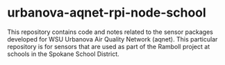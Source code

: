 # urbanova-aqnet-rpi-node-school
This repository contains code and notes related to the sensor packages developed for WSU Urbanova Air Quality Network (aqnet). This particular repository is for sensors that are used as part of the Ramboll project at schools in the Spokane School District.
